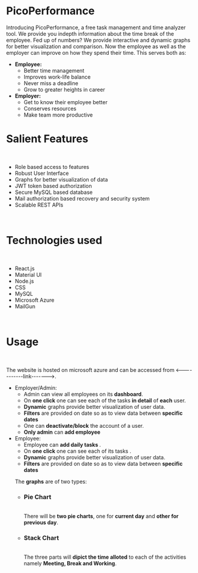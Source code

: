 # PicoPerformance
Introducing PicoPerformance, a free task management and time analyzer tool. We provide you indepth information about the time break of the employee. 
Fed up of numbers? We provide interactive and dynamic graphs for better visualization and comparison. Now the employee as well as the employer can improve on how they spend their time. 
This serves both as:
<ul>
  <li><b>Employee:</b>
    <ul>
      <li>Better time management</li>
      <li>Improves work-life balance </li>
      <li>Never miss a deadline </li>
      <li>Grow to greater heights in career</li>
     </ul></li>
  <li><b>Employer:</b>
  <ul>
    <li>Get to know their employee better</li>
    <li>Conserves resources </li>
    <li>Make team more productive</li>
   </ul></li>
</ul>

<h1>Salient Features</h1>
<br>

<ul>
  <li>Role based access to features</li>
  <li>Robust User Interface</li>
  <li>Graphs for better visualization of data</li>
  <li>JWT token based authorization</li>
  <li>Secure MySQL based database</li>
  <li>Mail authorization based recovery and security system</li>
  <li>Scalable REST APIs </li>
 </ul>
 
 <br>
 <h1>Technologies used</h1>
 <br>
 <ul>
  <li>React.js</li>
  <li>Material UI</li>
  <li>Node.js</li>
  <li>CSS</li>
  <li>MySQL</li>
  <li>Microsoft Azure</li>
  <li>MailGun</li>
 </ul>
<br>

<h1>Usage</h1>
<br>

The website is hosted on microsoft azure and can be accessed from <-----------link------->. 

<ul>
  <li>Employer/Admin: 
    <ul>
      <li>Admin can view all employees on its <b>dashboard</b>.</li>
      <li>On <b>one click</b> one can see each of the tasks <b>in detail</b> of <b>each</b> user.</li>
      <li> <b>Dynamic</b> graphs provide better visualization of user data.</li>
      <li> <b>Filters</b> are provided on date so as to view data between <b>specific dates</b> </li>
      <li> One can <b>deactivate/block</b> the account of a user.</li>
      <li><b>Only admin</b> can <b>add employee</b></li>
      </ul>
  </li>
  <li>
    Employee:
    <ul>
      <li>Employee can <b> add daily tasks </b>. </li> 
      <li>On <b>one click</b> one can see each of its tasks .</li>
      <li> <b>Dynamic</b> graphs provide better visualization of user data.</li>
      <li> <b>Filters</b> are provided on date so as to view data between <b>specific dates</b> </li>
   </li>
 </ul>
 
 The <b>graphs</b> are of two types:
 <ul>
  <li><b><h3>Pie Chart</h3> </b><br> There will be <b>two pie charts</b>, one for <b>current day</b> and <b>other for previous day</b>. </li>
  <li><b><h3>Stack Chart</h3></b><br>The three parts will <b>dipict the time alloted</b> to each of the activities namely <b> Meeting, Break and Working</b>.</li>
  </ul>

